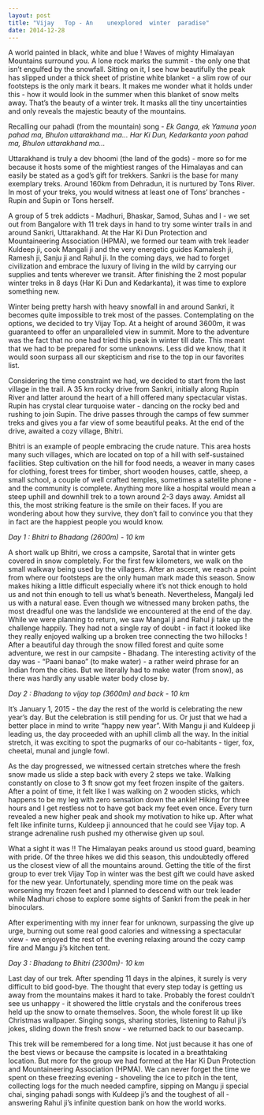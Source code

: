 ```yaml
---
layout: post
title: "Vijay	Top - An	unexplored	winter	paradise"
date: 2014-12-28
---
```

A	world	painted	in	black, white	and	blue	!	Waves	 of	mighty	Himalayan	Mountains	surround you.	A lone	rock marks the	summit - the	only	one	that	isn’t	engulfed	by	the	snowfall. Sitting	on	it,	I	see	how	beautifully	the	peak	has	slipped	under	a	thick	sheet	of	pristine	white	blanket	- a	slim	row	of	our footsteps is	 the	only	mark	it	bears.	 It	makes	me	wonder	what	it	holds	under this	- how	it	would	look	in	the	summer	when	this blanket	of	snow	melts	away. That’s	the	beauty	of	a	winter	trek.	It	masks	all	the	tiny	uncertainties	and	only	reveals	the	majestic	beauty	of	the	mountains.	

Recalling	our	pahadi (from	the	mountain)	song -
*Ek	Ganga,	ek	Yamuna	yoon	pahad ma,	 Bhulon	uttarakhand	ma…*
*Har	Ki	Dun,	Kedarkanta	yoon	pahad	ma, Bhulon	uttarakhand	ma…*

Uttarakhand	is	truly	a	dev	bhoomi	(the	land	of	the	gods)	- more	so	for	me	because	it	hosts	 some	 of	 the	mightiest	 ranges	 of	 the	Himalayas	and	 can	easily	 be	 stated	as a	god’s	gift	for	trekkers.	Sankri	is	the	base	for	many	exemplary	treks.	Around	160km	from	 Dehradun,	 it	 is	 nurtured	 by	 Tons	 River.	 In	 most	 of	 your	 treks,	 you	 would	witness	at	least one	of	Tons’	branches	- Rupin	and	Supin or	Tons	herself. 

A	group	of	5	trek	addicts	- Madhuri, Bhaskar,	Samod,	Suhas	and	I	- we	set	out	from Bangalore	with	11	trek	days	in	hand	to	try	some	winter	trails	in	and	around	Sankri,	Uttarakhand. At	the	Har	Ki	Dun Protection	and	Mountaineering	Association	(HPMA),	we	 formed	 our	 team	 with trek	 leader	 Kuldeep	 ji,	 cook Mangali	 ji	 and	 the	 very	energetic guides	Kamalesh	ji,	Ramesh	ji,	Sanju	ji	and	Rahul	ji. In	the	coming	days,	we	had	to	forget	civilization	and	embrace	the	luxury	of	living	in	the	wild	by	carrying	our	supplies	and	 tents	wherever	we	 transit.	After	 finishing	 the	 2 most	 popular	winter	treks	in	8	days	(Har	Ki	Dun	and	Kedarkanta),	it	was time	to	explore	something	new. 

Winter	 being	 pretty	 harsh	 with	 heavy	 snowfall	 in	 and	 around	 Sankri,	 it	 becomes	quite	 impossible	 to	 trek	 most	 of	 the	 passes.	 Contemplating on	 the	 options,	 we	decided	to	try	Vijay	Top.	At	a	height	of	around	3600m,	it	was	guaranteed to	offer	an	unparalleled	 view	in	 summit. More	 to	 the	adventure	was	 the	 fact	 that	 no	 one	 had	tried	this	peak	in	winter	till	date.	This	meant	that	we	had	to	be	prepared	for	some	unknowns.	Less	did	we	know,	that	it	would soon surpass	all	our	skepticism	and	rise to	the	top	in	our	favorites	list.

Considering	the	time	constraint we	had,	we	decided to	start	from	the	last	village	in the	 trail.	 A	 35	 km	 rocky	 drive from	 Sankri, initially	 along	 Rupin	 River	 and	 latter	around	 the	 heart	 of	 a hill offered	many	 spectacular	 vistas.	Rupin	 has crystal clear	turquoise water	- dancing	 on	 the	 rocky	 bed	 and	 rushing	 to	 join	 Supin.	 The	 drive	passes	 through	 the	 camps	 of	 few	 summer	 treks and	 gives	 you	 a	 far	 view	 of	 some	beautiful	peaks. At	the	end	of	the	drive,	awaited	a	 cozy	village,	Bhitri.

Bhitri	is	 an example	 of	 people	 embracing	 the	 crude	nature.	 This	 area	 hosts	many	such	 villages,	 which	 are	 located	 on	 top	 of	 a	 hill	 with	 self-sustained	 facilities.	 Step	cultivation	 on	 the	 hill	 for	 food	 needs,	 a	 weaver in	 many	 cases	 for	 clothing,	 forest	trees	for	timber,	short	wooden	houses,	cattle,	sheep,	a	small	school,	a	couple	of	well	crafted	 temples,	 sometimes	 a	 satellite	 phone	 - and	 the	 community	 is	 complete.	Anything	 more	 like	 a	 hospital	 would	 mean	 a	 steep	 uphill	 and	 downhill	 trek	 to	 a	town	around	2-3	days	away. Amidst	all	this,	the	most	striking	feature	is	the	smile	on	their	faces.	If	you	are	wondering	about	how	they	survive,	they	don’t	fail	to	convince	you	that	they	in	fact	are	the	happiest people	you	would	know.

*Day	1	:	Bhitri	to	Bhadang	(2600m)	 - 10 km*

A	short	walk	up	Bhitri,	we	cross	a campsite,	Sarotal	that in	winter	gets covered	in	snow	completely.	For	the	first	few	kilometers,	we walk	on	the	small	walkway	being	used by	the	villagers.	After	an	ascent,	we	reach	a	point	from	where	our	footsteps	are	the	 only	 human	 mark made	 this	 season.	 Snow	 makes	 hiking	 a	 little	 difficult	especially	 where	 it’s	 not	 thick	 enough	 to	 hold	 us	 and	 not	 thin	 enough	 to	 tell	 us	what’s	beneath.	Nevertheless,	Mangalji	led	us	with	a	natural ease. Even	 though	 we	 witnessed	 many	 broken	 paths,	 the	 most	 dreadful	 one	 was	 the	landslide we	encountered	at	the	end	of	the	day.	While	we	were	planning	to	return,	we	saw Mangal	ji	and Rahul	ji take	up the	challenge happily.	They	had	not	a	single	ray	 of	 doubt - in	 fact	 it	 looked	 like	 they	 really	 enjoyed	 walking	 up	 a	 broken	 tree	connecting	the	two	hillocks !	After	a	beautiful	day	through	the	snow	filled	forest	and	quite	some	adventure,	we	rest	in	our	campsite	- Bhadang. The	interesting	activity of	the	day	was	- “Paani	banao”	(to	make	water)	- a	rather weird	phrase	 for	an Indian
from	the	cities.	But	we	literally	had	to	make	water	(from	snow),	as	there	was	hardly	any	usable	water	body	close	by.	

*Day	2	: Bhadang to	vijay	top (3600m) and	back	- 10 km*

It’s	January	1,	2015	- the	day	the	rest	of	the	world	is	celebrating	the	new	year’s	day.	But	the celebration	is	still	pending	for	us.	Or	just	that	we	had a	better place in	mind to	 write	 “happy	 new	 year”.	 With Mangu	 ji	 and	 Kuldeep	 ji	 leading	 us,	 the	 day	proceeded with	an	uphill	climb	all	 the	way. In	 the	initial	stretch,	it	was	exciting	 to	spot	the	pugmarks of	our	co-habitants	- tiger,	fox,	cheetal,	munal	and	jungle	fowl. 

As	the	day	progressed,	we	witnessed certain	stretches	where	the	 fresh	snow	made us slide	a	step back	with	every	2	steps	we	take.	Walking	constantly	on	close	to	3	ft	snow	got my feet	frozen	inspite	of	the	gaiters.	After	a	point	of	time,	it	felt	like	I	was	walking	on	2	wooden	sticks,	which happens	to	be	my leg	with	zero	sensation	down	the	ankle! Hiking	for	three	hours	and	I	get	restless	not	to	have	got	back	my	feet	even	once.	Every	 turn	revealed	a	new	higher	peak	and	shook my motivation	 to	hike	up.	After	what	felt	like	infinite	turns,	Kuldeep	ji announced that	he	could see	Vijay	top. A	strange	adrenaline	rush pushed my	otherwise	given	up	soul.		

What	a	 sight	it	was	!!	The	Himalayan	 peaks around	 us	 stood guard, beaming with pride.	Of	the	three	hikes	we	did	this	season,	this	undoubtedly	offered	us the	closest	view	 of	 all	 the	 mountains	 around.	 Getting	 the	 title	 of	 the	 first	 group	 to	 ever	 trek	Vijay	 Top	 in	 winter	 was	 the	 best	 gift	 we	 could	 have	 asked	 for	 the	 new	 year. Unfortunately,	spending	more	time	on	the	peak	was	worsening	my	frozen	feet	and	I planned	to	descend	with	our	trek	leader	while	Madhuri	chose	to	explore some	sights	of	Sankri	from	the	peak	in	her	binoculars.	

After	experimenting	with	my	inner	 fear	 for	unknown,	surpassing	 the	give	up	urge,		burning	out	some	real	good	calories	and	witnessing	a	spectacular	view	- we	enjoyed	the	rest	of	 the	evening	relaxing	around	 the	cozy	camp	 fire	and	Mangu	ji’s kitchen	tent.	

*Day	3	: Bhadang	to	Bhitri (2300m)- 10	km*

Last	day	of	our	trek.	After	spending	11	days	in	the	alpines,	it	surely	is very	difficult to	 bid	 good-bye.	 The	 thought	 that	 every	 step	 today	 is	 getting	 us	 away	 from	 the	mountains makes	it	 hard	 to	 take.	Probably	 the	 forest	 couldn’t see	 us	 unhappy	- it	showered	 the	 little	 crystals	 and	 the	 coniferous	 trees held up	 the	 snow	 to	 ornate themselves. Soon,	 the	 whole	 forest	 lit	 up	 like	 Christmas wallpaper. Singing	 songs,	sharing	 stories,	 listening	 to	 Rahul ji’s	 jokes,	 sliding	 down	 the	 fresh	 snow	 - we	returned	back	to	our	basecamp.	 

This	trek	will	be	remembered	for	a	long	time.	Not	just	because	it	has one	of	the	best	views	or	because	the	campsite is	located	in	a	breathtaking	location.	But	more	for	the	group	we	had	formed	at	the	Har	Ki	Dun	Protection	and	Mountaineering	Association	(HPMA). We	 can	 never	 forget	 the	 time	 we	 spent	 on	 these	 freezing	 evening - shoveling	the	ice	to	pitch	in	the	tent,	collecting	logs	 for	the	much	needed	campfire,	sipping	 on	 Mangu	 ji	 special	 chai,	 singing	 pahadi	 songs	 with	 Kuldeep	 ji’s	 and	 the	toughest	of	all	- answering	Rahul	ji’s	infinite	question	bank	on	how	the	world	works.

